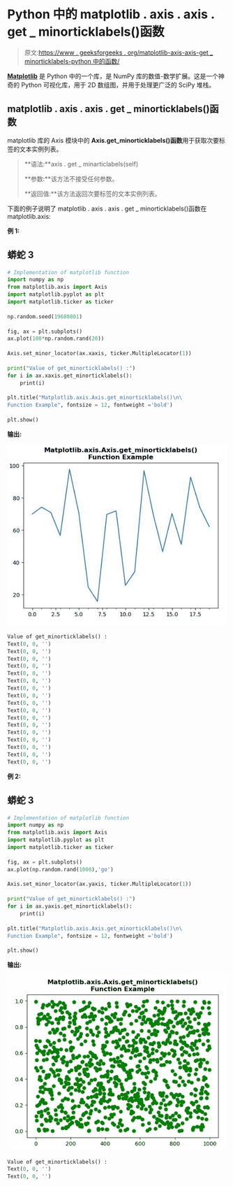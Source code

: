 # Python 中的 matplotlib . axis . axis . get _ minorticklabels()函数

> 原文:[https://www . geeksforgeeks . org/matplotlib-axis-axis-get _ minorticklabels-python 中的函数/](https://www.geeksforgeeks.org/matplotlib-axis-axis-get_minorticklabels-function-in-python/)

[**Matplotlib**](https://www.geeksforgeeks.org/python-introduction-matplotlib/) 是 Python 中的一个库，是 NumPy 库的数值-数学扩展。这是一个神奇的 Python 可视化库，用于 2D 数组图，并用于处理更广泛的 SciPy 堆栈。

## matplotlib . axis . axis . get _ minorticklabels()函数

matplotlib 库的 Axis 模块中的 **Axis.get_minorticklabels()函数**用于获取次要标签的文本实例列表。

> **语法:**axis . get _ minarticlabels(self)
> 
> **参数:**该方法不接受任何参数。
> 
> **返回值:**该方法返回次要标签的文本实例列表。

下面的例子说明了 matplotlib . axis . axis . get _ minorticklabels()函数在 matplotlib.axis:

**例 1:**

## 蟒蛇 3

```py
# Implementation of matplotlib function 
import numpy as np
from matplotlib.axis import Axis  
import matplotlib.pyplot as plt
import matplotlib.ticker as ticker

np.random.seed(19680801)

fig, ax = plt.subplots()
ax.plot(100*np.random.rand(20))

Axis.set_minor_locator(ax.xaxis, ticker.MultipleLocator(1)) 

print("Value of get_minorticklabels() :")
for i in ax.xaxis.get_minorticklabels():
    print(i)

plt.title("Matplotlib.axis.Axis.get_minorticklabels()\n\
Function Example", fontsize = 12, fontweight ='bold') 

plt.show()
```

**输出:**

![](img/e893ba1aa29d7677f23510b0cb1e266b.png)

```py
Value of get_minorticklabels() :
Text(0, 0, '')
Text(0, 0, '')
Text(0, 0, '')
Text(0, 0, '')
Text(0, 0, '')
Text(0, 0, '')
Text(0, 0, '')
Text(0, 0, '')
Text(0, 0, '')
Text(0, 0, '')
Text(0, 0, '')
Text(0, 0, '')
Text(0, 0, '')
Text(0, 0, '')
Text(0, 0, '')
Text(0, 0, '')
Text(0, 0, '')

```

**例 2:**

## 蟒蛇 3

```py
# Implementation of matplotlib function 
import numpy as np
from matplotlib.axis import Axis  
import matplotlib.pyplot as plt
import matplotlib.ticker as ticker

fig, ax = plt.subplots()
ax.plot(np.random.rand(1000),'go')

Axis.set_minor_locator(ax.yaxis, ticker.MultipleLocator(1))

print("Value of get_minorticklabels() :")
for i in ax.yaxis.get_minorticklabels():
    print(i)

plt.title("Matplotlib.axis.Axis.get_minorticklabels()\n\
Function Example", fontsize = 12, fontweight ='bold') 

plt.show()
```

**输出:**

![](img/7c098aea1fab68d319f91df8993dd664.png)

```py
Value of get_minorticklabels() :
Text(0, 0, '')
Text(0, 0, '')
```